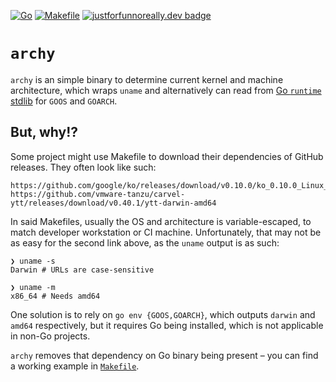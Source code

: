 [![Go](https://github.com/xargs-dev/archy/actions/workflows/go.yaml/badge.svg)](https://github.com/xargs-dev/archy/actions/workflows/go.yaml) [![Makefile](https://github.com/xargs-dev/archy/actions/workflows/makefile.yaml/badge.svg)](https://github.com/xargs-dev/archy/actions/workflows/makefile.yaml) [![justforfunnoreally.dev badge](https://img.shields.io/badge/justforfunnoreally-dev-9ff)](https://justforfunnoreally.dev)


# `archy`

`archy` is an simple binary to determine current kernel and machine architecture, which wraps `uname` and alternatively can read from [Go `runtime` stdlib](https://pkg.go.dev/runtime) for `GOOS` and `GOARCH`.

## But, why!?

Some project might use Makefile to download their dependencies of GitHub releases. They often look like such:

```
https://github.com/google/ko/releases/download/v0.10.0/ko_0.10.0_Linux_x86_64.tar.gz
https://github.com/vmware-tanzu/carvel-ytt/releases/download/v0.40.1/ytt-darwin-amd64
```

In said Makefiles, usually the OS and architecture is variable-escaped, to match developer workstation or CI machine.
Unfortunately, that may not be as easy for the second link above, as the `uname` output is as such:

```
❯ uname -s
Darwin # URLs are case-sensitive

❯ uname -m
x86_64 # Needs amd64
```

One solution is to rely on `go env {GOOS,GOARCH}`, which outputs `darwin` and `amd64` respectively, but it requires Go being installed, which is not applicable in non-Go projects.

`archy` removes that dependency on Go binary being present – you can find a working example in [`Makefile`](Makefile).
